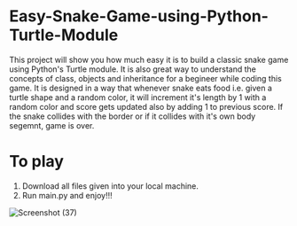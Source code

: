 # Easy-Snake-Game-using-Python-Turtle-Module

This project will show you how much easy it is to build a classic snake game using Python's Turtle module. 
It is also great way to understand the concepts of class, objects and inheritance for a begineer while coding this game. It is designed in a way that whenever snake
eats food i.e. given a turtle shape and a random color, it will increment it's length by 1 with a random color and score gets updated also by adding 1 to previous score. If the snake 
collides with the border or if it collides with it's own body segemnt, game is over.

# To play
1. Download all files given into your local machine.
2. Run main.py and enjoy!!!


![Screenshot (37)](https://user-images.githubusercontent.com/81207867/199570902-4f563017-bbd5-434b-a654-1d4773e3aaaf.jpg)

